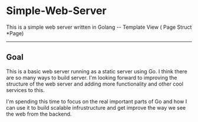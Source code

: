 # Simple-Web-Server
This is a simple web server written in Golang -- Template View ( Page Struct *Page)

---
## Goal

This is a basic web server running as a static server using Go. I think there are so many ways to build server. I'm looking forward to improving the structure of the web server and adding more functionality and other cool services to this.

I'm spending this time to focus on the real important parts of Go and how I can use it to build scalable infrustructure and get improve the way we see the web from the backend. 
